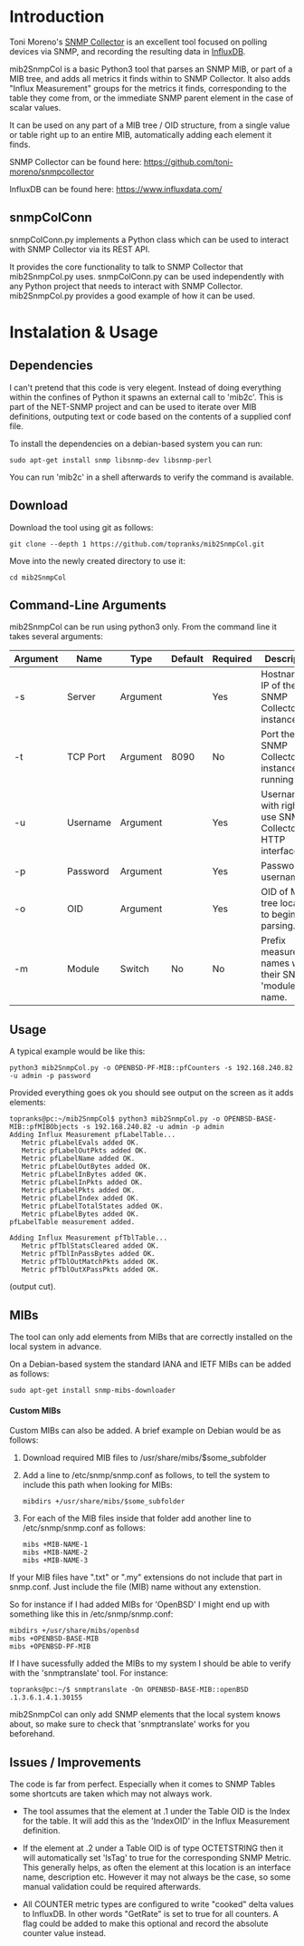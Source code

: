 # Introduction

Toni Moreno's [SNMP Collector](https://github.com/toni-moreno/snmpcollector) is an excellent tool focused on polling devices via SNMP, and recording the resulting data in [InfluxDB](https://www.influxdata.com/).

mib2SnmpCol is a basic Python3 tool that parses an SNMP MIB, or part of a MIB tree, and adds all metrics it finds within to SNMP Collector.  It also adds "Influx Measurement" groups for the metrics it finds, corresponding to the table they come from, or the immediate SNMP parent element in the case of scalar values.

It can be used on any part of a MIB tree / OID structure, from a single value or table right up to an entire MIB, automatically adding each element it finds.

SNMP Collector can be found here:  https://github.com/toni-moreno/snmpcollector

InfluxDB can be found here:  https://www.influxdata.com/


## snmpColConn

snmpColConn.py implements a Python class which can be used to interact with SNMP Collector via its REST API.

It provides the core functionality to talk to SNMP Collector that mib2SnmpCol.py uses.  snmpColConn.py can be used independently with any Python project that needs to interact with SNMP Collector.  mib2SnmpCol.py provides a good example of how it can be used.


# Instalation & Usage

## Dependencies

I can't pretend that this code is very elegent.  Instead of doing everything within the confines of Python it spawns an external call to 'mib2c'.  This is part of the NET-SNMP project and can be used to iterate over MIB definitions, outputing text or code based on the contents of a supplied conf file.

To install the dependencies on a debian-based system you can run:

    sudo apt-get install snmp libsnmp-dev libsnmp-perl
    

You can run 'mib2c' in a shell afterwards to verify the command is available.

## Download

Download the tool using git as follows:

    git clone --depth 1 https://github.com/topranks/mib2SnmpCol.git

Move into the newly created directory to use it:

    cd mib2SnmpCol


## Command-Line Arguments

mib2SnmpCol can be run using python3 only.  From the command line it takes several arguments:

|Argument|Name|Type|Default|Required|Description|
|---------|----|----|-------|----------|----------|
|-s|Server|Argument||Yes|Hostname or IP of the SNMP Collector instance.|
|-t|TCP Port|Argument|8090|No|Port the SNMP Collector instance is running on.|
|-u|Username|Argument||Yes|Username with rights to use SNMP Collector HTTP interface.|
|-p|Password|Argument||Yes|Password for username.|
|-o|OID|Argument||Yes|OID of MIB tree location to begin parsing.|
|-m|Module|Switch|No|No|Prefix measurement names with their SNMP 'module' name.|


## Usage

A typical example would be like this:

    python3 mib2SnmpCol.py -o OPENBSD-PF-MIB::pfCounters -s 192.168.240.82 -u admin -p password
    

Provided everything goes ok you should see output on the screen as it adds elements:
```
topranks@pc:~/mib2SnmpCol$ python3 mib2SnmpCol.py -o OPENBSD-BASE-MIB::pfMIBObjects -s 192.168.240.82 -u admin -p admin
Adding Influx Measurement pfLabelTable...
   Metric pfLabelEvals added OK.
   Metric pfLabelOutPkts added OK.
   Metric pfLabelName added OK.
   Metric pfLabelOutBytes added OK.
   Metric pfLabelInBytes added OK.
   Metric pfLabelInPkts added OK.
   Metric pfLabelPkts added OK.
   Metric pfLabelIndex added OK.
   Metric pfLabelTotalStates added OK.
   Metric pfLabelBytes added OK.
pfLabelTable measurement added.

Adding Influx Measurement pfTblTable...
   Metric pfTblStatsCleared added OK.
   Metric pfTblInPassBytes added OK.
   Metric pfTblOutMatchPkts added OK.
   Metric pfTblOutXPassPkts added OK.
```
(output cut).


## MIBs

The tool can only add elements from MIBs that are correctly installed on the local system in advance.  

On a Debian-based system the standard IANA and IETF MIBs can be added as follows:

    sudo apt-get install snmp-mibs-downloader
    
#### Custom MIBs

Custom MIBs can also be added.  A brief example on Debian would be as follows:

1.  Download required MIB files to /usr/share/mibs/$some_subfolder

2.  Add a line to /etc/snmp/snmp.conf as follows, to tell the system to include this path when looking for MIBs:

        mibdirs +/usr/share/mibs/$some_subfolder
    
3.  For each of the MIB files inside that folder add another line to /etc/snmp/snmp.conf as follows:

        mibs +MIB-NAME-1
        mibs +MIB-NAME-2
        mibs +MIB-NAME-3
        
If your MIB files have ".txt" or ".my" extensions do not include that part in snmp.conf.  Just include the file (MIB) name without any extenstion.
    

So for instance if I had added MIBs for 'OpenBSD' I might end up with something like this in /etc/snmp/snmp.conf:

    mibdirs +/usr/share/mibs/openbsd
    mibs +OPENBSD-BASE-MIB
    mibs +OPENBSD-PF-MIB
    
    
If I have sucessfully added the MIBs to my system I should be able to verify with the 'snmptranslate' tool.  For instance:

    topranks@pc:~/$ snmptranslate -On OPENBSD-BASE-MIB::openBSD
    .1.3.6.1.4.1.30155


mib2SnmpCol can only add SNMP elements that the local system knows about, so make sure to check that 'snmptranslate' works for you beforehand.


## Issues / Improvements

The code is far from perfect.  Especially when it comes to SNMP Tables some shortcuts are taken which may not always work.

- The tool assumes that the element at .1 under the Table OID is the Index for the table.  It will add this as the 'IndexOID' in the Influx Measurement definition.

- If the element at .2 under a Table OID is of type OCTETSTRING then it will automatically set 'IsTag' to true for the corresponding SNMP Metric.  This generally helps, as often the element at this location is an interface name, description etc.  However it may not always be the case, so some manual validation could be required afterwards.

- All COUNTER metric types are configured to write "cooked" delta values to InfluxDB.  In other words "GetRate" is set to true for all counters.  A flag could be added to make this optional and record the absolute counter value instead.
